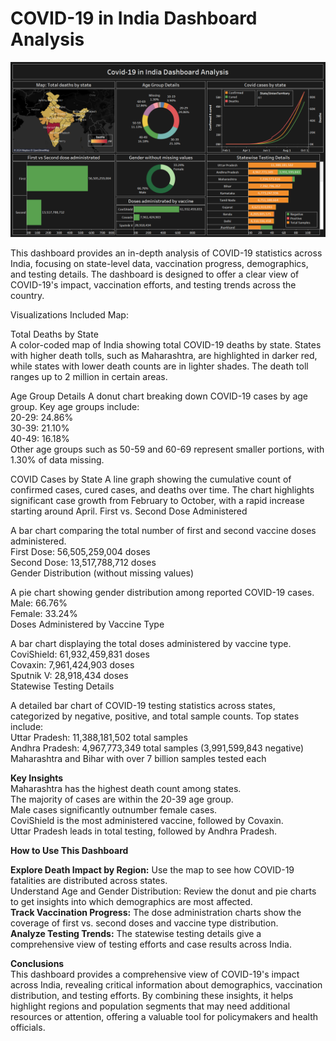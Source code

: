 # COVID-19 in India Dashboard Analysis

![COVID-19 in India Dashboard Analysis](covid%2019%20dashboard.png)

This dashboard provides an in-depth analysis of COVID-19 statistics across India, focusing on state-level data, vaccination progress, demographics, and testing details. The dashboard is designed to offer a clear view of COVID-19's impact, vaccination efforts, and testing trends across the country.

Visualizations Included
Map:

Total Deaths by State   
A color-coded map of India showing total COVID-19 deaths by state.
States with higher death tolls, such as Maharashtra, are highlighted in darker red, while states with lower death counts are in lighter shades.
The death toll ranges up to 2 million in certain areas.

Age Group Details
A donut chart breaking down COVID-19 cases by age group.
Key age groups include:  
20-29: 24.86%  
30-39: 21.10%  
40-49: 16.18%  
Other age groups such as 50-59 and 60-69 represent smaller portions, with 1.30% of data missing.

COVID Cases by State
A line graph showing the cumulative count of confirmed cases, cured cases, and deaths over time.
The chart highlights significant case growth from February to October, with a rapid increase starting around April.
First vs. Second Dose Administered

A bar chart comparing the total number of first and second vaccine doses administered.  
First Dose: 56,505,259,004 doses  
Second Dose: 13,517,788,712 doses  
Gender Distribution (without missing values)

A pie chart showing gender distribution among reported COVID-19 cases.  
Male: 66.76%  
Female: 33.24%   
Doses Administered by Vaccine Type

A bar chart displaying the total doses administered by vaccine type.          
CoviShield: 61,932,459,831 doses  
Covaxin: 7,961,424,903 doses  
Sputnik V: 28,918,434 doses  
Statewise Testing Details    

A detailed bar chart of COVID-19 testing statistics across states, categorized by negative, positive, and total sample counts.
Top states include:       
Uttar Pradesh: 11,388,181,502 total samples   
Andhra Pradesh: 4,967,773,349 total samples (3,991,599,843 negative)       
Maharashtra and Bihar with over 7 billion samples tested each   

**Key Insights**      
Maharashtra has the highest death count among states.   
The majority of cases are within the 20-39 age group.   
Male cases significantly outnumber female cases.   
CoviShield is the most administered vaccine, followed by Covaxin.   
Uttar Pradesh leads in total testing, followed by Andhra Pradesh.   

**How to Use This Dashboard** 

**Explore Death Impact by Region:** Use the map to see how COVID-19 fatalities are distributed across states.   
Understand Age and Gender Distribution: Review the donut and pie charts to get insights into which demographics are most affected.   
**Track Vaccination Progress:** The dose administration charts show the coverage of first vs. second doses and vaccine type distribution.      
**Analyze Testing Trends:** The statewise testing details give a comprehensive view of testing efforts and case results across India.

**Conclusions**   
This dashboard provides a comprehensive view of COVID-19's impact across India, revealing critical information about demographics, vaccination distribution, and testing efforts. By combining these insights, it helps highlight regions and population segments that may need additional resources or attention, offering a valuable tool for policymakers and health officials.
